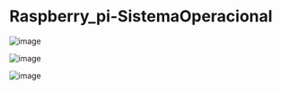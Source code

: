 # Raspberry_pi-SistemaOperacional


![image](https://user-images.githubusercontent.com/80048512/141206167-46bda897-8ecb-4924-8c09-4c6bbef03fe8.png)

![image](https://user-images.githubusercontent.com/80048512/141206603-174457d4-6141-437f-97c4-4d0193c04713.png)

![image](https://user-images.githubusercontent.com/80048512/141206997-f6dc7edc-578e-4925-ba00-a2816ebb1a41.png)
